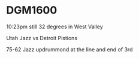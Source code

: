 # DGM1600

10:23pm
still 32 degrees in West Valley 

Utah Jazz vs Detroit Pistions

75-62 Jazz updrummond at the line and end of 3rd
